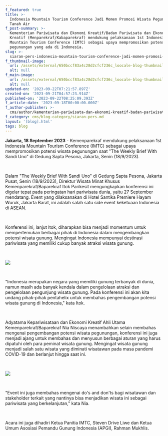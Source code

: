 ```yaml
---
f_featured: true
title: >-
  Indonesia Mountain Tourism Conference Jadi Momen Promosi Wisata Pegunungan
  Tanah Air
f_post-summary: >-
  Kementerian Pariwisata dan Ekonomi Kreatif/Badan Pariwisata dan Ekonomi
  Kreatif (Menparekraf/Kabaparekraf) mendukung pelaksanaan 1st Indonesia
  Mountain Tourism Conference (IMTC) sebagai upaya mempromosikan potensi wisata
  pegunungan yang ada di Indonesia.
slug: >-
  siaran-pers-indonesia-mountain-tourism-conference-jadi-momen-promosi-wisata-pegunungan-tanah-air
f_thumbnail-image:
  url: /assets/external/650bccf83a4c28d2cfcf236c_loocale-blog-thumbnail-1.jpg
  alt: null
f_main-image:
  url: /assets/external/650bccf83a4c28d2cfcf236c_loocale-blog-thumbnail-1.jpg
  alt: null
updated-on: '2023-09-22T07:21:57.897Z'
created-on: '2023-09-21T04:57:23.914Z'
published-on: '2023-09-22T08:25:09.393Z'
f_article-date: '2023-09-18T00:00:00.000Z'
f_author-publisher: >-
  cms/author/kementerian-pariwisata-dan-ekonomi-kreatif-badan-pariwisata-dan-ekonomi-kreatif.md
f_category: cms/blog-category/siaran-pers.md
layout: '[blog].html'
tags: blog
---
```


‍**Jakarta, 18 September 2023** - Kemenparekraf mendukung pelaksanaan 1st Indonesia Mountain Tourism Conference (IMTC) sebagai upaya mempromosikan potensi wisata pegunungan saat "The Weekly Brief With Sandi Uno" di Gedung Sapta Pesona, Jakarta, Senin (18/9/2023).

‍

Dalam "The Weekly Brief With Sandi Uno" di Gedung Sapta Pesona, Jakarta Pusat, Senin (18/9/2023), Direktur Wisata Minat Khusus Kemenparekraf/Baparekraf Itok Parikesit mengungkapkan konferensi ini digelar tepat pada peringatan hari pariwisata dunia, yaitu 27 September mendatang. Event yang dilaksanakan di Hotel Santika Premiere Hayam  
Wuruk, Jakarta Barat, ini adalah salah satu side event keketuaan Indonesia di ASEAN.

‍

Konferensi ini, lanjut Itok, diharapkan bisa menjadi momentum untuk mempertemukan berbagai pihak di Indonesia dalam mengembangkan potensi wisata gunung. Mengingat Indonesia mempunyai destinasi pariwisata yang memiliki cukup banyak atraksi wisata gunung.

‍

![](/assets/external/650bcd1fc7f35d08aaf34716__jbdaydsiwzxuxe7ukqnkzd1xycq1xq0mg6eu7tf0qd437lhiukdmarxkbhmtyb2dhkibhc-npmvpoz1u4zfnrfdey3fwi4zevyz2vdcaafq1gzdrug0urmpxgt_ocwtwgvfc7bj5rrwbwjidcvq4zc.jpeg)

‍

"Indonesia merupakan negara yang memiliki gunung terbanyak di dunia, namun masih ada banyak kendala dalam pengelolaan atraksi dan pengelolaan pengunjung wisata gunung. Pada konferensi ini akan kita undang pihak-pihak pentahelix untuk membahas pengembangan potensi wisata gunung di Indonesia," kata Itok.

‍

Adyatama Kepariwisataan dan Ekonomi Kreatif Ahli Utama Kemenparekraf/Baparekraf Nia Niscaya menambahkan selain membahas mengenai pengembangan potensi wisata pegunungan, konferensi ini juga menjadi ajang untuk membahas dan menyusun berbagai aturan yang harus dipatuhi oleh para peminat wisata gunung. Mengingat wisata gunung menjadi salah satu wisata yang diminati wisatawan pada masa pandemi COVID-19 dan berlanjut hingga saat ini.

‍

![](/assets/external/650bcd1f397316654451f41b_6um3pwngzobifa3pxxg3izfvelcfwbrujhhja2xx9gj6rlklvdeperqdv8j6pcrhhvh_3yjifblebsogjubq7h5gv8qncanejjc3ofccqn6gtcbywn3sr2srqbxr7du7c_fdow0rss2nujukh7f18aq.jpeg)

‍

"Event ini juga membahas mengenai do's and don'ts bagi wisatawan dan stakeholder terkait yang nantinya bisa menjadikan wisata ini sebagai pariwisata yang berkelanjutan," kata Nia.

‍

Acara ini juga dihadiri Ketua Panitia IMTC, Steven Drive Liwe dan Ketua Umum Asosiasi Pemandu Gunung Indonesia (APGI), Rahman Mukhlis.
